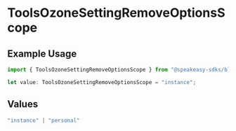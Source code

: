 # ToolsOzoneSettingRemoveOptionsScope

## Example Usage

```typescript
import { ToolsOzoneSettingRemoveOptionsScope } from "@speakeasy-sdks/bluesky/models/operations";

let value: ToolsOzoneSettingRemoveOptionsScope = "instance";
```

## Values

```typescript
"instance" | "personal"
```